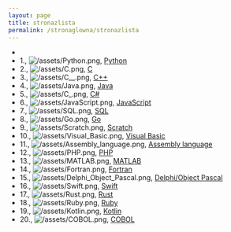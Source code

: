 ```yaml
---
layout: page
title: stronazlista
permalink: /stronaglowna/stronazlista 
---
```

- 
- 1., ![/assets/Python.png](/assets/Python.png), [Python](/stronaglowna/stronazlista/Python)
- 2., ![/assets/C.png](/assets/C.png), [C](/stronaglowna/stronazlista/C)
- 3., ![/assets/C__.png](/assets/C__.png), [C++](/stronaglowna/stronazlista/C__)
- 4., ![/assets/Java.png](/assets/Java.png), [Java](/stronaglowna/stronazlista/Java)
- 5., ![/assets/C_.png](/assets/C_.png), [C#](/stronaglowna/stronazlista/C_)
- 6., ![/assets/JavaScript.png](/assets/JavaScript.png), [JavaScript](/stronaglowna/stronazlista/JavaScript)
- 7., ![/assets/SQL.png](/assets/SQL.png), [SQL](/stronaglowna/stronazlista/SQL)
- 8., ![/assets/Go.png](/assets/Go.png), [Go](/stronaglowna/stronazlista/Go)
- 9., ![/assets/Scratch.png](/assets/Scratch.png), [Scratch](/stronaglowna/stronazlista/Scratch)
- 10., ![/assets/Visual_Basic.png](/assets/Visual_Basic.png), [Visual Basic](/stronaglowna/stronazlista/Visual_Basic)
- 11., ![/assets/Assembly_language.png](/assets/Assembly_language.png), [Assembly language](/stronaglowna/stronazlista/Assembly_language)
- 12., ![/assets/PHP.png](/assets/PHP.png), [PHP](/stronaglowna/stronazlista/PHP)
- 13., ![/assets/MATLAB.png](/assets/MATLAB.png), [MATLAB](/stronaglowna/stronazlista/MATLAB)
- 14., ![/assets/Fortran.png](/assets/Fortran.png), [Fortran](/stronaglowna/stronazlista/Fortran)
- 15., ![/assets/Delphi_Object_Pascal.png](/assets/Delphi_Object_Pascal.png), [Delphi/Object Pascal](/stronaglowna/stronazlista/Delphi_Object_Pascal)
- 16., ![/assets/Swift.png](/assets/Swift.png), [Swift](/stronaglowna/stronazlista/Swift)
- 17., ![/assets/Rust.png](/assets/Rust.png), [Rust](/stronaglowna/stronazlista/Rust)
- 18., ![/assets/Ruby.png](/assets/Ruby.png), [Ruby](/stronaglowna/stronazlista/Ruby)
- 19., ![/assets/Kotlin.png](/assets/Kotlin.png), [Kotlin](/stronaglowna/stronazlista/Kotlin)
- 20., ![/assets/COBOL.png](/assets/COBOL.png), [COBOL](/stronaglowna/stronazlista/COBOL)

